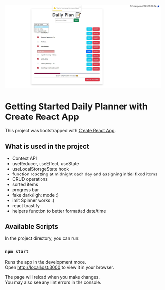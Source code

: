![Design preview](./public/screen-project-readme.jpg)

# Getting Started Daily Planner with Create React App

This project was bootstrapped with [Create React App](https://github.com/facebook/create-react-app).

## What is used in the project

- Context API
- useReducer, useEffect, useState
- useLocalStorageState hook
- function resetting at midnight each day and assigning initial fixed items
- CRUD operations
- sorted items
- progress bar
- fake dark/light mode :)
- imit Spinner works :)
- react toastify
- helpers function to better formatted date/time

## Available Scripts

In the project directory, you can run:

### `npm start`

Runs the app in the development mode.\
Open [http://localhost:3000](http://localhost:3000) to view it in your browser.

The page will reload when you make changes.\
You may also see any lint errors in the console.
